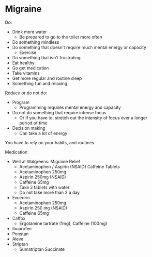 # Migraine

Do:

* Drink more water
  * Be prepared to go to the toilet more often
* Do something mindless
* Do something that doesn't require much mental energy or capacity
  * Exercise
* Do something that isn't frustrating
* Eat healthy
* Go get medication
* Take vitamins
* Get more regular and routine sleep
* Something fun and relaxing

Reduce or do not do:

* Program
  * Programming requires mental energy and capacity
* Do not do something that require intense focus
  * Or if you have to, stretch out the intensity of focus over a longer period of time
* Decision making
  * Can take a lot of energy

You have to rely on your habits, and routines.

Medication:

* Well at Walgreens: Migraine Relief
  * Acetaminophen / Aspirin \(NSAID\) Caffeine Tablets
  * Acetaminophen 250mg
  * Aspirin 250mg \(NSAID\)
  * Caffeine 65mg
  * Take 2 tablets with water
  * Do not take more than 2 a day
* Excedrin
  * Acetaminophen 250mg
  * Aspirin 250 mg \(NSAID\)
  * Caffeine 65mg
* Caffox
  * Ergotamine tartrate \(1mg\), Caffeine \(100mg\)
* Ibuprofen
* Ponstan
* Aleve
* Striptan
  * Sumatriptan Succinate

